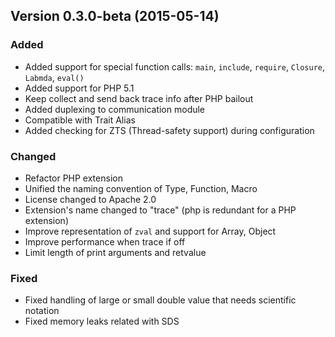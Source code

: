 Version 0.3.0-beta (2015-05-14)
------------------------------

### Added

- Added support for special function calls: `main`, `include`, `require`, `Closure`, `Labmda`, `eval()`
- Added support for PHP 5.1
- Keep collect and send back trace info after PHP bailout
- Added duplexing to communication module
- Compatible with Trait Alias
- Added checking for ZTS (Thread-safety support) during configuration

### Changed

- Refactor PHP extension
- Unified the naming convention of Type, Function, Macro
- License changed to Apache 2.0
- Extension's name changed to "trace" (php is redundant for a PHP extension)
- Improve representation of `zval` and support for Array, Object
- Improve performance when trace if off
- Limit length of print arguments and retvalue

### Fixed

- Fixed handling of large or small double value that needs scientific notation
- Fixed memory leaks related with SDS
